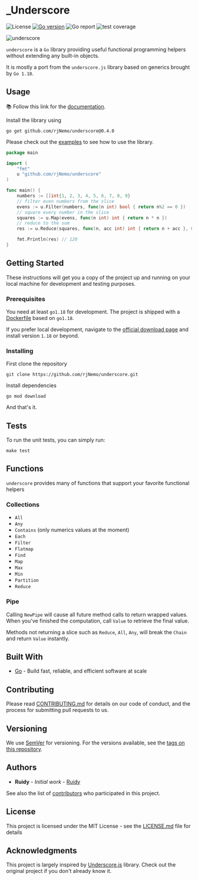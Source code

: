 # _Underscore

![License](https://img.shields.io/github/license/rjNemo/underscore?style=for-the-badge)
[![Go version](https://img.shields.io/github/go-mod/go-version/rjNemo/underscore?style=for-the-badge&logo=go)](https://pkg.go.dev/github.com/rjNemo/underscore)
![Go report](https://goreportcard.com/badge/github.com/rjNemo/underscore?style=for-the-badge)
![test coverage](https://img.shields.io/codecov/c/github/rjNemo/underscore?style=for-the-badge&logo=codecov)

![underscore](https://socialify.git.ci/rjNemo/underscore/image?description=1&font=KoHo&language=1&logo=https%3A%2F%2Fraw.githubusercontent.com%2FrjNemo%2Funderscore%2Fmain%2Fdocs%2Fstatic%2Flogo.png&owner=1&pattern=Floating%20Cogs&stargazers=1&theme=Dark)

`underscore` is a `Go` library providing useful functional programming helpers without extending any built-in objects.

It is mostly a port from the `underscore.js` library based on generics brought by `Go 1.18`.

## Usage

📚 Follow this link for the [documentation](https://underscore.onrender.com/).

Install the library using

```shell
go get github.com/rjNemo/underscore@0.4.0
```

Please check out the [examples](examples) to see how to use the library.

```go
package main

import (
	"fmt"
	u "github.com/rjNemo/underscore"
)

func main() {
	numbers := []int{1, 2, 3, 4, 5, 6, 7, 8, 9}
	// filter even numbers from the slice
	evens := u.Filter(numbers, func(n int) bool { return n%2 == 0 })
	// square every number in the slice
	squares := u.Map(evens, func(n int) int { return n * n })
	// reduce to the sum
	res := u.Reduce(squares, func(n, acc int) int { return n + acc }, 0)

	fmt.Println(res) // 120
}
```

## Getting Started

These instructions will get you a copy of the project up and running on your local machine for development and testing
purposes.

### Prerequisites

You need at least `go1.18` for development. The project is shipped with a [Dockerfile](Dockerfile) based on `go1.18`.

If you prefer local development, navigate to the [official
download page](https://go.dev/dl/) and install version `1.18` or beyond.

### Installing

First clone the repository

```shell
git clone https://github.com/rjNemo/underscore.git
```

Install dependencies

```shell
go mod download
```

And that's it.

## Tests

To run the unit tests, you can simply run:

```shell
make test
```

## Functions

`underscore` provides many of functions that support your favorite functional helpers

### Collections

- `All`
- `Any`
- `Contains` (only numerics values at the moment)
- `Each`
- `Filter`
- `Flatmap`
- `Find`
- `Map`
- `Max`
- `Min`
- `Partition`
- `Reduce`

### Pipe

Calling `NewPipe` will cause all future method calls to return wrapped values. When you've finished the computation,
call `Value` to retrieve the final value.

Methods not returning a slice such as `Reduce`, `All`, `Any`, will break the `Chain` and return `Value` instantly.

## Built With

- [Go](https://go.dev/) - Build fast, reliable, and efficient software at scale

## Contributing

Please read [CONTRIBUTING.md](CONTRIBUTING.md) for details on our code of conduct, and the process for submitting pull
requests to us.

## Versioning

We use [SemVer](http://semver.org/) for versioning. For the versions available, see
the [tags on this repository](https://github.com/rjNemo/underscore/tags).

## Authors

- **Ruidy** - _Initial work_ - [Ruidy](https://github.com/rjNemo)

See also the list of [contributors](https://github.com/rjNemo/underscore/contributors) who participated in this project.

## License

This project is licensed under the MIT License - see the [LICENSE.md](LICENSE.md) file for details

## Acknowledgments

This project is largely inspired by [Underscore.js](https://underscorejs.org/#) library. Check out the original project
if you don't already know it.
